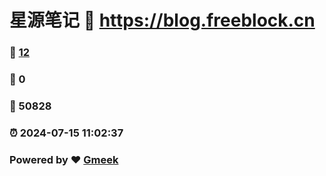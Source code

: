 # 星源笔记 :link: https://blog.freeblock.cn 
### :page_facing_up: [12](https://blog.freeblock.cn/tag.html) 
### :speech_balloon: 0 
### :hibiscus: 50828 
### :alarm_clock: 2024-07-15 11:02:37 
### Powered by :heart: [Gmeek](https://github.com/Meekdai/Gmeek)
